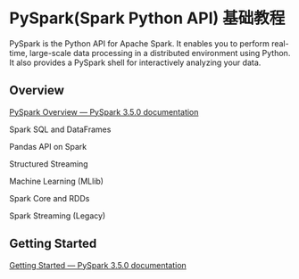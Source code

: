 # PySpark(Spark Python API) 基础教程

PySpark is the Python API for Apache Spark. It enables you to perform real-time, large-scale data processing in a distributed environment using Python. It also provides a PySpark shell for interactively analyzing your data.
## Overview

[PySpark Overview — PySpark 3.5.0 documentation](https://spark.apache.org/docs/latest/api/python/index.html)

Spark SQL and DataFrames

Pandas API on Spark

Structured Streaming

Machine Learning (MLlib)

Spark Core and RDDs

Spark Streaming (Legacy)

## Getting Started

[Getting Started — PySpark 3.5.0 documentation](https://spark.apache.org/docs/latest/api/python/getting_started/index.html)